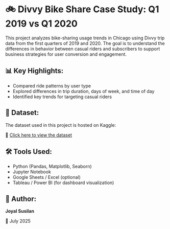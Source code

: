 # 🚲 Divvy Bike Share Case Study: Q1 2019 vs Q1 2020

This project analyzes bike-sharing usage trends in Chicago using Divvy trip data from the first quarters of 2019 and 2020. The goal is to understand the differences in behavior between casual riders and subscribers to support business strategies for user conversion and engagement.

## 📊 Key Highlights:
- Compared ride patterns by user type
- Explored differences in trip duration, days of week, and time of day
- Identified key trends for targeting casual riders

## 📁 Dataset:
The dataset used in this project is hosted on Kaggle:

🔗 [Click here to view the dataset](https://www.kaggle.com/datasets/joyalsusilan/divvy-bike-trips-q1-20192020)

## 🛠️ Tools Used:
- Python (Pandas, Matplotlib, Seaborn)
- Jupyter Notebook
- Google Sheets / Excel (optional)
- Tableau / Power BI (for dashboard visualization)

## 📌 Author:
**Joyal Susilan**

📅 July 2025



